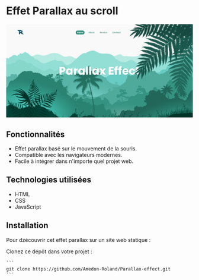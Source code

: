 # Effet Parallax au scroll



![Aperçu de l'effet parallax](capture.png)

## Fonctionnalités

- Effet parallax basé sur le mouvement de la souris.
- Compatible avec les navigateurs modernes.
- Facile à intégrer dans n'importe quel projet web.

## Technologies utilisées

- HTML
- CSS
- JavaScript

## Installation

Pour dzécouvrir cet effet parallax sur un site web statique  :

Clonez ce dépôt dans votre projet :

    ```
    git clone https://github.com/Amedon-Roland/Parallax-effect.git
    ```



